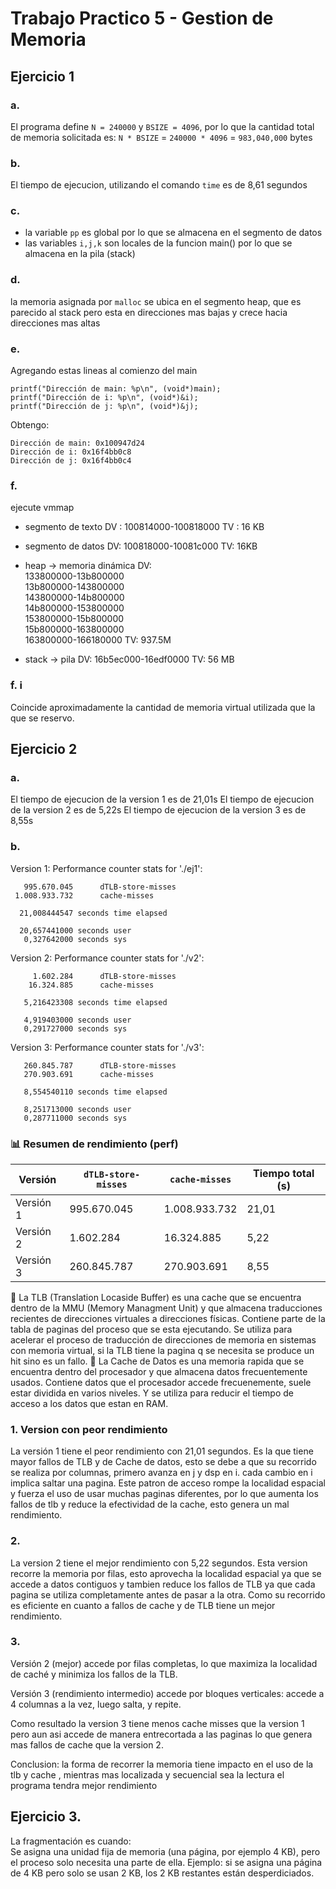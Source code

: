 # Trabajo Practico 5 - Gestion de Memoria
## Ejercicio 1
### a. 
El programa define `N = 240000` y `BSIZE = 4096`, por lo que la cantidad total de memoria solicitada es:
`N * BSIZE` = `240000 * 4096` = `983,040,000` bytes
### b. 
El tiempo de ejecucion, utilizando el comando `time` es de 8,61 segundos
### c. 
- la variable `pp` es global por lo que se almacena en el segmento de datos
- las variables `i,j,k` son locales de la funcion main() por lo que se almacena en la pila (stack)

### d.
la memoria asignada por `malloc` se ubica en el segmento heap, que es parecido al stack pero esta en direcciones mas bajas y crece hacia direcciones mas altas

### e.
Agregando estas lineas al comienzo del main
```
printf("Dirección de main: %p\n", (void*)main);
printf("Dirección de i: %p\n", (void*)&i);
printf("Dirección de j: %p\n", (void*)&j);
```
Obtengo:
```
Dirección de main: 0x100947d24
Dirección de i: 0x16f4bb0c8
Dirección de j: 0x16f4bb0c4
```

### f.
ejecute vmmap

- segmento de texto
  DV : 100814000-100818000
  TV : 16 KB

- segmento de datos
  DV: 100818000-10081c000
  TV: 16KB

- heap → memoria dinámica
  DV:         
  133800000-13b800000   
  13b800000-143800000    
  143800000-14b800000   
  14b800000-153800000    
  153800000-15b800000    
  15b800000-163800000   
  163800000-166180000 
  TV: 937.5M
  
- stack → pila 
  DV: 16b5ec000-16edf0000
  TV: 56 MB

### f. i
Coincide aproximadamente la cantidad de memoria virtual utilizada que la que se reservo.
  
## Ejercicio 2
### a. 
El tiempo de ejecucion de la version 1 es de 21,01s
El tiempo de ejecucion de la version 2 es de 5,22s
El tiempo de ejecucion de la version 3 es de 8,55s

### b.
Version 1: 
Performance counter stats for './ej1':

       995.670.045      dTLB-store-misses                                          
     1.008.933.732      cache-misses                                                

      21,008444547 seconds time elapsed

      20,657441000 seconds user
       0,327642000 seconds sys
Version 2: 
Performance counter stats for './v2':

         1.602.284      dTLB-store-misses                                          
        16.324.885      cache-misses                                                

       5,216423308 seconds time elapsed

       4,919403000 seconds user
       0,291727000 seconds sys

Version 3: 
Performance counter stats for './v3':

       260.845.787      dTLB-store-misses                                          
       270.903.691      cache-misses                                                

       8,554540110 seconds time elapsed

       8,251713000 seconds user
       0,287711000 seconds sys

  ### 📊 Resumen de rendimiento (perf)

| Versión   | `dTLB-store-misses`     | `cache-misses`        | Tiempo total (s) |
|-----------|--------------------------|------------------------|------------------|
| Versión 1 | 995.670.045              | 1.008.933.732          | 21,01            |
| Versión 2 | 1.602.284                | 16.324.885             | 5,22             |
| Versión 3 | 260.845.787              | 270.903.691            | 8,55             |


🔹 La TLB (Translation Locaside Buffer) es una cache que se encuentra dentro de la MMU (Memory Managment Unit) y que almacena traducciones recientes de direcciones virtuales a direcciones físicas. Contiene parte de la tabla de paginas del proceso que se esta ejecutando. Se utiliza para acelerar el proceso de traducción de direcciones de memoria en sistemas con memoria virtual, si la TLB tiene la pagina q se necesita se produce un hit sino es un fallo.
🔹  La Cache de Datos es una memoria rapida que se encuentra dentro del procesador y que almacena datos frecuentemente usados. Contiene datos que el procesador accede frecuenemente, suele estar dividida en varios niveles. Y se utiliza para reducir el tiempo de acceso a los datos que estan en RAM.

### 1. Version con peor rendimiento
La versión 1  tiene el peor rendimiento con 21,01 segundos. Es la que tiene mayor fallos de TLB y de Cache de datos, esto se debe a que su recorrido se realiza por columnas, primero avanza en j y dsp en i. cada cambio en i implica saltar una pagina. Este patron de acceso rompe la localidad espacial y fuerza el uso de usar muchas paginas diferentes, por lo que aumenta los fallos de tlb y reduce la efectividad de la cache, esto genera un mal rendimiento.

### 2. 
La version 2 tiene el mejor rendimiento con 5,22 segundos. Esta version recorre la memoria por filas, esto aprovecha la localidad espacial ya que se accede a datos contiguos y tambien reduce los fallos de TLB ya que cada pagina se utiliza completamente antes de pasar a la otra. Como su recorrido es eficiente en cuanto a fallos de cache y de TLB tiene un mejor rendimiento.

### 3. 
Versión 2 (mejor) accede por filas completas, lo que maximiza la localidad de caché y minimiza los fallos de la TLB.

Versión 3 (rendimiento intermedio) accede por bloques verticales: accede a 4 columnas a la vez, luego salta, y repite.

Como resultado la version 3 tiene menos cache misses que la version 1 pero aun asi accede de manera entrecortada a las paginas lo que genera mas fallos de cache que la version 2. 

Conclusion: la forma de recorrer la memoria tiene impacto en el uso de la tlb y cache , mientras mas localizada y secuencial sea la lectura el programa tendra mejor rendimiento 

## Ejercicio 3.

La fragmentación es cuando:  
Se asigna una unidad fija de memoria (una página, por ejemplo 4 KB), pero el proceso solo necesita una parte de ella.
Ejemplo: si se asigna una página de 4 KB pero solo se usan 2 KB, los 2 KB restantes están desperdiciados.
